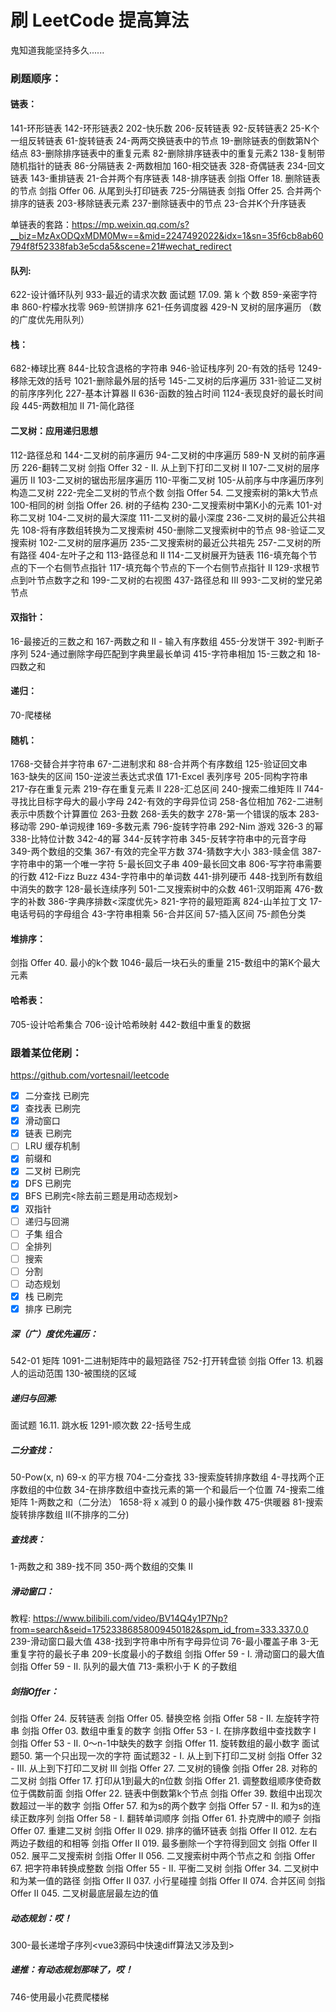 # 刷 LeetCode 提高算法

鬼知道我能坚持多久......
### 刷题顺序：
#### 链表：
141-环形链表
142-环形链表2
202-快乐数
206-反转链表
92-反转链表2
25-K个一组反转链表
61-旋转链表
24-两两交换链表中的节点
19-删除链表的倒数第N个结点
83-删除排序链表中的重复元素
82-删除排序链表中的重复元素2
138-复制带随机指针的链表
86-分隔链表
2-两数相加
160-相交链表
328-奇偶链表
234-回文链表
143-重排链表
21-合并两个有序链表
148-排序链表
剑指 Offer 18. 删除链表的节点
剑指 Offer 06. 从尾到头打印链表
725-分隔链表
剑指 Offer 25. 合并两个排序的链表
203-移除链表元素
237-删除链表中的节点
23-合并K个升序链表

单链表的套路：https://mp.weixin.qq.com/s?__biz=MzAxODQxMDM0Mw==&mid=2247492022&idx=1&sn=35f6cb8ab60794f8f52338fab3e5cda5&scene=21#wechat_redirect

#### 队列:
622-设计循环队列
933-最近的请求次数
面试题 17.09. 第 k 个数
859-亲密字符串
860-柠檬水找零
969-煎饼排序
621-任务调度器
429-N 叉树的层序遍历 （数的广度优先用队列）

#### 栈：
682-棒球比赛
844-比较含退格的字符串
946-验证栈序列
20-有效的括号
1249-移除无效的括号
1021-删除最外层的括号
145-二叉树的后序遍历
331-验证二叉树的前序序列化
227-基本计算器 II
636-函数的独占时间
1124-表现良好的最长时间段
445-两数相加 II
71-简化路径

#### 二叉树：应用递归思想
112-路径总和
144-二叉树的前序遍历
94-二叉树的中序遍历
589-N 叉树的前序遍历
226-翻转二叉树
剑指 Offer 32 - II. 从上到下打印二叉树 II
107-二叉树的层序遍历 II
103-二叉树的锯齿形层序遍历
110-平衡二叉树
105-从前序与中序遍历序列构造二叉树
222-完全二叉树的节点个数
剑指 Offer 54. 二叉搜索树的第k大节点
100-相同的树
剑指 Offer 26. 树的子结构
230-二叉搜索树中第K小的元素
101-对称二叉树
104-二叉树的最大深度
111-二叉树的最小深度
236-二叉树的最近公共祖先
108-将有序数组转换为二叉搜索树
450-删除二叉搜索树中的节点
98-验证二叉搜索树
102-二叉树的层序遍历
235-二叉搜索树的最近公共祖先
257-二叉树的所有路径
404-左叶子之和
113-路径总和 II<DFS>
114-二叉树展开为链表<DFS>
116-填充每个节点的下一个右侧节点指针<BFS>
117-填充每个节点的下一个右侧节点指针 II<BFS>
129-求根节点到叶节点数字之和<DFS>
199-二叉树的右视图<BFS>
437-路径总和 III
993-二叉树的堂兄弟节点<DFS>

#### 双指针：
16-最接近的三数之和
167-两数之和 II - 输入有序数组
455-分发饼干
392-判断子序列
524-通过删除字母匹配到字典里最长单词
415-字符串相加
15-三数之和
18-四数之和

#### 递归：
70-爬楼梯

#### 随机：
1768-交替合并字符串
67-二进制求和
88-合并两个有序数组
125-验证回文串
163-缺失的区间
150-逆波兰表达式求值
171-Excel 表列序号
205-同构字符串
217-存在重复元素
219-存在重复元素 II
228-汇总区间
240-搜索二维矩阵 II
744-寻找比目标字母大的最小字母
242-有效的字母异位词
258-各位相加
762-二进制表示中质数个计算置位
263-丑数
268-丢失的数字
278-第一个错误的版本
283-移动零
290-单词规律
169-多数元素
796-旋转字符串
292-Nim 游戏
326-3 的幂
338-比特位计数
342-4的幂
344-反转字符串
345-反转字符串中的元音字母
349-两个数组的交集
367-有效的完全平方数
374-猜数字大小
383-赎金信
387-字符串中的第一个唯一字符
5-最长回文子串
409-最长回文串
806-写字符串需要的行数
412-Fizz Buzz
434-字符串中的单词数
441-排列硬币
448-找到所有数组中消失的数字
128-最长连续序列
501-二叉搜索树中的众数
461-汉明距离
476-数字的补数
386-字典序排数<深度优先>
821-字符的最短距离
824-山羊拉丁文
17-电话号码的字母组合
43-字符串相乘
56-合并区间
57-插入区间
75-颜色分类

#### 堆排序：
剑指 Offer 40. 最小的k个数
1046-最后一块石头的重量
215-数组中的第K个最大元素

#### 哈希表：
705-设计哈希集合
706-设计哈希映射
442-数组中重复的数据

### 跟着某位佬刷：
https://github.com/vortesnail/leetcode
- [x] 二分查找 已刷完<br/>
- [x] 查找表 已刷完<br/>
- [x] 滑动窗口<br/>
- [x] 链表 已刷完<br/>
- [ ] LRU 缓存机制<br/>
- [X] 前缀和<br/>
- [x] 二叉树 已刷完<br/>
- [x] DFS 已刷完<br/>
- [x] BFS 已刷完<除去前三题是用动态规划><br/>
- [X] 双指针<br/>
- [ ] 递归与回溯<br/>
- [ ] 子集 组合<br/>
- [ ] 全排列<br/>
- [ ] 搜索<br/>
- [ ] 分割<br/>
- [ ] 动态规划<br/>
- [x] 栈 已刷完<br/>
- [x] 排序 已刷完<br/>

##### 深（广）度优先遍历：
542-01 矩阵<BFS>
1091-二进制矩阵中的最短路径<BFS>
752-打开转盘锁<BFS>
剑指 Offer 13. 机器人的运动范围<BFS>
130-被围绕的区域<DFS>

##### 递归与回溯:
面试题 16.11. 跳水板
1291-顺次数
22-括号生成

##### 二分查找：
50-Pow(x, n)
69-x 的平方根
704-二分查找
33-搜索旋转排序数组
4-寻找两个正序数组的中位数
34-在排序数组中查找元素的第一个和最后一个位置
74-搜索二维矩阵
1-两数之和（二分法）
1658-将 x 减到 0 的最小操作数
475-供暖器
81-搜索旋转排序数组 II(不排序的二分)

##### 查找表：
1-两数之和
389-找不同
350-两个数组的交集 II

##### 滑动窗口：
教程: https://www.bilibili.com/video/BV14Q4y1P7Np?from=search&seid=17523386858009450182&spm_id_from=333.337.0.0
239-滑动窗口最大值
438-找到字符串中所有字母异位词
76-最小覆盖子串
3-无重复字符的最长子串
209-长度最小的子数组
剑指 Offer 59 - I. 滑动窗口的最大值
剑指 Offer 59 - II. 队列的最大值
713-乘积小于 K 的子数组

##### 剑指Offer：
剑指 Offer 24. 反转链表
剑指 Offer 05. 替换空格
剑指 Offer 58 - II. 左旋转字符串
剑指 Offer 03. 数组中重复的数字
剑指 Offer 53 - I. 在排序数组中查找数字 I
剑指 Offer 53 - II. 0～n-1中缺失的数字
剑指 Offer 11. 旋转数组的最小数字
面试题50. 第一个只出现一次的字符
面试题32 - I. 从上到下打印二叉树
剑指 Offer 32 - III. 从上到下打印二叉树 III
剑指 Offer 27. 二叉树的镜像
剑指 Offer 28. 对称的二叉树
剑指 Offer 17. 打印从1到最大的n位数
剑指 Offer 21. 调整数组顺序使奇数位于偶数前面
剑指 Offer 22. 链表中倒数第k个节点
剑指 Offer 39. 数组中出现次数超过一半的数字
剑指 Offer 57. 和为s的两个数字
剑指 Offer 57 - II. 和为s的连续正数序列
剑指 Offer 58 - I. 翻转单词顺序
剑指 Offer 61. 扑克牌中的顺子
剑指 Offer 07. 重建二叉树
剑指 Offer II 029. 排序的循环链表
剑指 Offer II 012. 左右两边子数组的和相等
剑指 Offer II 019. 最多删除一个字符得到回文
剑指 Offer II 052. 展平二叉搜索树
剑指 Offer II 056. 二叉搜索树中两个节点之和
剑指 Offer 67. 把字符串转换成整数
剑指 Offer 55 - II. 平衡二叉树
剑指 Offer 34. 二叉树中和为某一值的路径
剑指 Offer II 037. 小行星碰撞
剑指 Offer II 074. 合并区间
剑指 Offer II 045. 二叉树最底层最左边的值<BFS>

##### 动态规划：哎！
300-最长递增子序列<vue3源码中快速diff算法又涉及到>

##### 递推：有动态规划那味了，哎！
746-使用最小花费爬楼梯